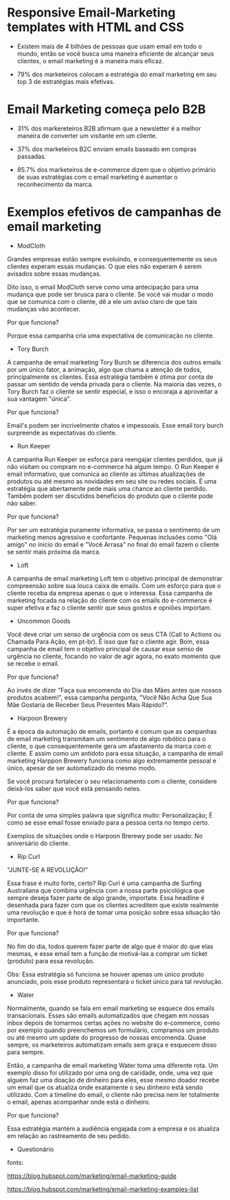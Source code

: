 # Responsive Email-Marketing templates with HTML and CSS

* Existem mais de 4 bilhões de pessoas que usam email em todo o mundo, então se você busca uma maneira eficiente de alcançar seus clientes, o email marketing é a maneira mais eficaz.

* 79% dos marketeiros colocam a estratégia do email marketing em seu top 3 de estratégias mais efetivas.

# Email Marketing começa pelo B2B

* 31% dos markereteiros B2B afirmam que a newsletter é a melhor maneira de converter um visitante em um cliente.

* 37% dos marketeiros B2C enviam emails baseado em compras passadas.

* 85.7% dos marketeiros de e-commerce dizem que o objetivo primário de suas estratégias com o email marketing é aumentar o reconhecimento da marca.

# Exemplos efetivos de campanhas de email marketing

* ModCloth

Grandes empresas estão sempre evoluindo, e consequentemente os seus clientes experam essas mudanças. O que eles não experam é serem avisados sobre essas mudanças. 

Dito isso, o email ModCloth serve como uma antecipação para uma mudança que pode ser brusca para o cliente. Se você vai mudar o modo que se comunica com o cliente, dê a ele um aviso claro de que tais mudanças vão acontecer.

Por que funciona?

Porque essa campanha cria uma expectativa de comunicação no cliente. 

* Tory Burch

A campanha de email marketing Tory Burch se diferencia dos outros emails por um único fator, a animação, algo que chama a atenção de todos, principalmente os clientes. Essa estratégia também é ótima por conta de passar um sentido de venda privada para o cliente. Na maioria das vezes, o Tory Burch faz o cliente se sentir especial, e isso o encoraja a aproveitar a sua vantagem "única". 

Por que funciona?

Email's podem ser incrivelmente chatos e impessoais. Esse email tory burch surpreende as expectativas do cliente.

* Run Keeper

A campanha Run Keeper se esforça para reengajar clientes perdidos, que já não visitam ou compram no e-commerce há algum tempo. O Run Keeper é email informativo, que comunica ao cliente as últimas atualizações de produtos ou até mesmo as novidades em seu site ou redes sociais. É uma estratégia que abertamente pede mais uma chance ao cliente perdido. Também podem ser discutidos beneficios do produto que o cliente pode não saber.

Por que funciona?

Por ser um estratégia puramente informativa, se passa o sentimento de um marketing menos agressivo e confortante. Pequenas inclusões como "Olá amigo" no ínicio do email e "Você Arrasa" no final do email fazem o cliente se sentir mais próxima da marca.

* Loft 

A campanha de email marketing Loft tem o objetivo principal de demonstrar compreensão sobre sua louca caixa de emails. Com um esforço para que o cliente receba da empresa apenas o que o interessa. Essa campanha de marketing focada na relação do cliente com os emails do e-commerce é super efetiva e faz o cliente sentir que seus gostos e opniões importam.

* Uncommon Goods

Você deve criar um senso de urgência com os seus CTA (Call to Actions ou Chamada Para Ação, em pt-br). É isso que faz o cliente agir. Bom, essa campanha de email tem o objetivo principal de causar esse senso de urgência no cliente, focando no valor de agir agora, no exato momento que se recebe o email.

Por que funciona?

Ao invés de dizer "Faça sua encomenda do Dia das Mães antes que nossos produtos acabem!", essa campanha pergunta, "Você Não Acha Que Sua Mãe Gostaria de Receber Seus Presentes Mais Rápido?". 

* Harpoon Brewery

É a época da automação de emails, portanto é comum que as campanhas de email marketing transmitam um sentimento de algo robótico para o cliente, o que consequentemente gera um afastamento da marca com o cliente. E assim como um antídoto para essa situação, a campanha de email marketing Harppon Brewery funciona como algo extremamente pessoal e único, apesar de ser automatizado do mesmo modo. 

Se você procura fortalecer o seu relacionamento com o cliente, considere deixá-los saber que você está pensando neles.

Por que funciona?

Por conta de uma simples palavra que significa muito: Personalização; É como se esse email fosse enviado para a pessoa certa no tempo certo.

Exemplos de situações onde o Harpoon Brerewy pode ser usado: No aniversário do cliente.

* Rip Curl

"JUNTE-SE A REVOLUÇÃO!"

Essa frase é muito forte, certo? Rip Curl é uma campanha de Surfing Australiana que combina urgência com a nossa parte psicológica que sempre deseja fazer parte de algo grande, importate. Essa headline é desenhada para fazer com que os clientes acreditem que existe realmente uma revolução e que é hora de tomar uma posição sobre essa situação tão importante.

Por que funciona?

No fim do dia, todos querem fazer parte de algo que é maior do que elas mesmas, e esse email tem a função de motivá-las a comprar um ticket (produto) para essa revolução. 

Obs: Essa estratégia só funciona se houver apenas um único produto anunciado, pois esse produto representará o ticket único para tal revolução.

* Water

Normalmente, quando se fala em email marketing se esquece dos emails transacionais. Esses são emails automatizados que chegam em nossas inbox depois de tomarmos certas ações no website do e-commerce, como por exemplo quando preenchemos um formulário, compramos um produto ou até mesmo um update do progresso de nossas encomenda. Quase sempre, os marketeiros automatizam emails sem graça e esquecem disso para sempre.

Então, a campanha de email marketing Water toma uma diferente rota. Um exemplo disso foi utilizado por uma ong de caridade, onde, uma vez que alguém faz uma doação de dinheiro para eles, esse mesmo doador recebe um email que os atualiza onde exatamente o seu dinheiro está sendo utilizado. Com a timeline do email, o cliente não precisa nem ler totalmente o email, apenas acompanhar onde está o dinheiro.

Por que funciona?

Essa estratégia mantém a audiência engajada com a empresa e os atualiza em relação ao rastreamento de seu pedido.

* Questionário 

fonts: 

https://blog.hubspot.com/marketing/email-marketing-guide

https://blog.hubspot.com/marketing/email-marketing-examples-list












